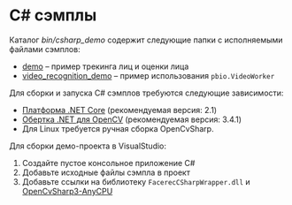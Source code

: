 # C# сэмплы

Каталог *bin/csharp_demo* содержит следующие папки с исполняемыми файлами сэмплов:

* [demo](demo.md) – пример трекинга лиц и оценки лица
* [video_recognition_demo](video_recognition_demo.md) – пример использования `pbio.VideoWorker`

Для сборки и запуска C# сэмплов требуются следующие зависимости:

* [Платформа .NET Core](https://docs.microsoft.com/en-us/dotnet/core/get-started) (рекомендуемая версия: 2.1)
* [Обертка .NET для OpenCV](https://github.com/shimat/opencvsharp) (рекомендуемая версия: 3.4.1)
* Для Linux требуется ручная сборка OpenCvSharp.

Для сборки демо-проекта в VisualStudio:

1. Создайте пустое консольное приложение C#
2. Добавьте исходные файлы сэмпла в проект
3. Добавьте ссылки на библиотеку `FacerecCSharpWrapper.dll` и [OpenCvSharp3-AnyCPU](https://www.nuget.org/packages/OpenCvSharp3-AnyCPU)
